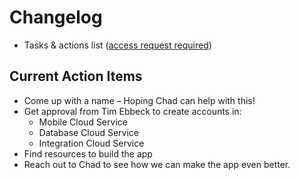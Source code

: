# Changelog

 - Tasks & actions list ([access request required](mailto:ruben.garcia.mohedano@oracle.com))

## Current Action Items

- Come up with a name – Hoping Chad can help with this!
- Get approval from Tim Ebbeck to create accounts in:
  - Mobile Cloud Service
  - Database Cloud Service
  - Integration Cloud Service
- Find resources to build the app
- Reach out to Chad to see how we can make the app even better.
